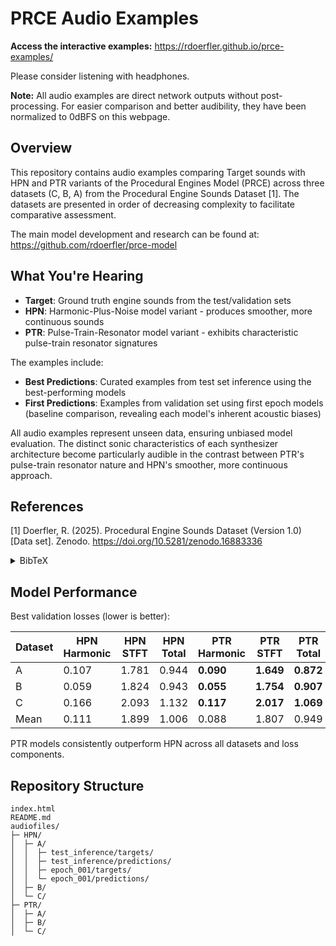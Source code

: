 # PRCE Audio Examples

**Access the interactive examples:** https://rdoerfler.github.io/prce-examples/

Please consider listening with headphones.

**Note:** All audio examples are direct network outputs without post-processing. For easier comparison and better audibility, they have been normalized to 0dBFS on this webpage.

## Overview

This repository contains audio examples comparing Target sounds with HPN and PTR variants of the Procedural Engines Model (PRCE) across three datasets (C, B, A) from the Procedural Engine Sounds Dataset [1]. The datasets are presented in order of decreasing complexity to facilitate comparative assessment.

The main model development and research can be found at: https://github.com/rdoerfler/prce-model

## What You're Hearing

- **Target**: Ground truth engine sounds from the test/validation sets
- **HPN**: Harmonic-Plus-Noise model variant - produces smoother, more continuous sounds
- **PTR**: Pulse-Train-Resonator model variant - exhibits characteristic pulse-train resonator signatures

The examples include:
- **Best Predictions**: Curated examples from test set inference using the best-performing models
- **First Predictions**: Examples from validation set using first epoch models (baseline comparison, revealing each model's inherent acoustic biases)

All audio examples represent unseen data, ensuring unbiased model evaluation. The distinct sonic characteristics of each synthesizer architecture become particularly audible in the contrast between PTR's pulse-train resonator nature and HPN's smoother, more continuous approach.

## References

[1] Doerfler, R. (2025). Procedural Engine Sounds Dataset (Version 1.0) [Data set]. Zenodo. https://doi.org/10.5281/zenodo.16883336

<details>
<summary>BibTeX</summary>

```bibtex
@dataset{doerfler_2025_procedural_engine_sounds,
  author       = {Doerfler, Robin},
  title        = {Procedural Engine Sounds Dataset},
  month        = {August},
  year         = 2025,
  publisher    = {Zenodo},
  version      = {1.0},
  doi          = {10.5281/zenodo.16883336},
  url          = {https://doi.org/10.5281/zenodo.16883336}
}
```

</details>

## Model Performance

Best validation losses (lower is better):

| Dataset | HPN Harmonic | HPN STFT | HPN Total | PTR Harmonic | PTR STFT | PTR Total |
|---------|--------------|----------|-----------|--------------|----------|-----------|
| A       | 0.107        | 1.781    | 0.944     | **0.090**    | **1.649** | **0.872** |
| B       | 0.059        | 1.824    | 0.943     | **0.055**    | **1.754** | **0.907** |
| C       | 0.166        | 2.093    | 1.132     | **0.117**    | **2.017** | **1.069** |
| Mean    | 0.111        | 1.899    | 1.006     | 0.088        | 1.807     | 0.949     |

PTR models consistently outperform HPN across all datasets and loss components.

## Repository Structure

```
index.html
README.md
audiofiles/
├─ HPN/
│  ├─ A/
│  │  ├─ test_inference/targets/
│  │  ├─ test_inference/predictions/
│  │  ├─ epoch_001/targets/
│  │  └─ epoch_001/predictions/
│  ├─ B/
│  └─ C/
├─ PTR/
│  ├─ A/
│  ├─ B/
│  └─ C/
```